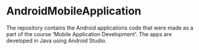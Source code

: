 # AndroidMobileApplication
The repository contains the Android applications code that were made as a part of the course 'Mobile Application Development'. The apps are developed in Java using Android Studio.
